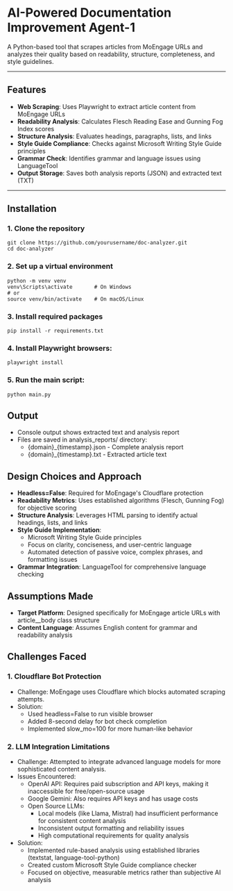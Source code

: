 # AI-Powered Documentation Improvement Agent-1

A Python-based tool that scrapes articles from MoEngage URLs and analyzes their quality based on readability, structure, completeness, and style guidelines.

---

## Features

- **Web Scraping**: Uses Playwright to extract article content from MoEngage URLs
- **Readability Analysis**: Calculates Flesch Reading Ease and Gunning Fog Index scores
- **Structure Analysis**: Evaluates headings, paragraphs, lists, and links
- **Style Guide Compliance**: Checks against Microsoft Writing Style Guide principles
- **Grammar Check**: Identifies grammar and language issues using LanguageTool
- **Output Storage**: Saves both analysis reports (JSON) and extracted text (TXT)

---

## Installation

### 1. Clone the repository
```
git clone https://github.com/yourusername/doc-analyzer.git
cd doc-analyzer
```
### 2. Set up a virtual environment

```
python -m venv venv
venv\Scripts\activate       # On Windows
# or
source venv/bin/activate    # On macOS/Linux
```
### 3. Install required packages
```
pip install -r requirements.txt
```
### 4. Install Playwright browsers:
```
playwright install
```
### 5. Run the main script:
```
python main.py
```

## Output
- Console output shows extracted text and analysis report
- Files are saved in analysis_reports/ directory:
     - {domain}_{timestamp}.json - Complete analysis report
     - {domain}_{timestamp}.txt - Extracted article text

## Design Choices and Approach
- **Headless=False**: Required for MoEngage's Cloudflare protection
- **Readability Metrics**: Uses established algorithms (Flesch, Gunning Fog) for objective scoring
- **Structure Analysis**: Leverages HTML parsing to identify actual headings, lists, and links
- **Style Guide Implementation**:
   - Microsoft Writing Style Guide principles
   - Focus on clarity, conciseness, and user-centric language
   - Automated detection of passive voice, complex phrases, and formatting issues
- **Grammar Integration**: LanguageTool for comprehensive language checking

## Assumptions Made
- **Target Platform**: Designed specifically for MoEngage article URLs with article__body class structure
- **Content Language**: Assumes English content for grammar and readability analysis

## Challenges Faced 

### 1. Cloudflare Bot Protection
- Challenge: MoEngage uses Cloudflare which blocks automated scraping attempts.
- Solution:
  - Used headless=False to run visible browser
  - Added 8-second delay for bot check completion
  - Implemented slow_mo=100 for more human-like behavior
### 2. LLM Integration Limitations
- Challenge: Attempted to integrate advanced language models for more sophisticated content analysis.
- Issues Encountered:
  - OpenAI API: Requires paid subscription and API keys, making it inaccessible for free/open-source usage
  - Google Gemini: Also requires API keys and has usage costs
  - Open Source LLMs:
    - Local models (like Llama, Mistral) had insufficient performance for consistent content analysis
    - Inconsistent output formatting and reliability issues
    - High computational requirements for quality analysis
- Solution:
  - Implemented rule-based analysis using established libraries (textstat, language-tool-python)
  - Created custom Microsoft Style Guide compliance checker
  - Focused on objective, measurable metrics rather than subjective AI analysis
